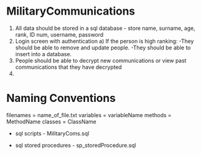 # MilitaryCommunications

1. All data should be stored in a sql database - store name, surname, age, rank, ID num, username, password
2. Login screen with authentication
	a) If the person is high ranking: -They should be able to remove and update people.
																		-They should be able to insert into a database.
3. People should be able to decrypt new communications or view past communications that they have decrypted
4. 


# Naming Conventions
filenames = name_of_file.txt
variables = variableName 
methods = MethodName
classes = ClassName

 - sql scripts - 
 MilitaryComs.sql
 
 - sql stored procedures -
 sp_storedProcedure.sql
 
 
